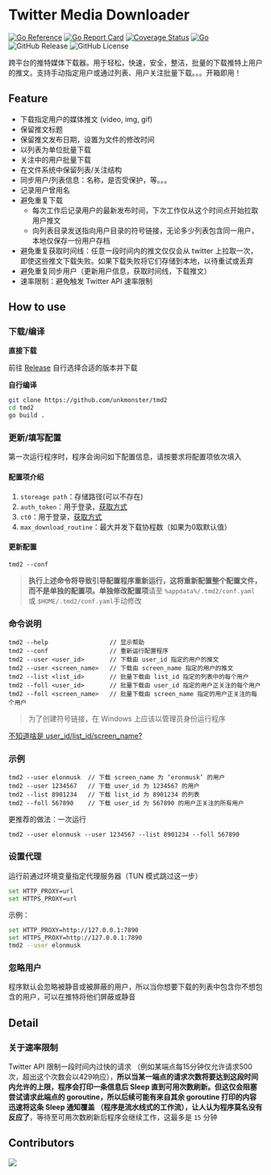 # Twitter Media Downloader

[![Go Reference](https://pkg.go.dev/badge/github.com/unkmonster/tmd2.svg)](https://pkg.go.dev/github.com/unkmonster/tmd2)
[![Go Report Card](https://goreportcard.com/badge/github.com/unkmonster/tmd2)](https://goreportcard.com/report/github.com/unkmonster/tmd2)
[![Coverage Status](https://coveralls.io/repos/github/unkmonster/tmd2/badge.svg?branch=master)](https://coveralls.io/github/unkmonster/tmd2?branch=master)
[![Go](https://github.com/unkmonster/tmd2/actions/workflows/go.yml/badge.svg)](https://github.com/unkmonster/tmd2/actions/workflows/go.yml)
![GitHub Release](https://img.shields.io/github/v/release/unkmonster/tmd2) 
![GitHub License](https://img.shields.io/github/license/unkmonster/tmd2?logo=github)

跨平台的推特媒体下载器。用于轻松，快速，安全，整洁，批量的下载推特上用户的推文。支持手动指定用户或通过列表、用户关注批量下载。。。开箱即用！

## Feature

- 下载指定用户的媒体推文 (video, img, gif)
- 保留推文标题
- 保留推文发布日期，设置为文件的修改时间
- 以列表为单位批量下载
- 关注中的用户批量下载
- 在文件系统中保留列表/关注结构
- 同步用户/列表信息：名称，是否受保护，等。。。
- 记录用户曾用名
- 避免重复下载
  - 每次工作后记录用户的最新发布时间，下次工作仅从这个时间点开始拉取用户推文
  - 向列表目录发送指向用户目录的符号链接，无论多少列表包含同一用户，本地仅保存一份用户存档
- 避免重复获取时间线：任意一段时间内的推文仅仅会从 twitter 上拉取一次，即使这些推文下载失败。如果下载失败将它们存储到本地，以待重试或丢弃
- 避免重复同步用户（更新用户信息，获取时间线，下载推文）
- 速率限制：避免触发 Twitter API 速率限制

## How to use

### 下载/编译

**直接下载**

前往 [Release](https://github.com/unkmonster/tmd2/releases/latest) 自行选择合适的版本并下载

**自行编译**

```bash
git clone https://github.com/unkmonster/tmd2
cd tmd2
go build .
```

### 更新/填写配置

第一次运行程序时，程序会询问如下配置信息，请按要求将配置项依次填入

#### 配置项介绍

1. `storeage path`：存储路径(可以不存在)
2. `auth_token`：用于登录，[获取方式](https://github.com/unkmonster/tmd2/blob/master/help.md#获取-cookie)
3. `ct0`：用于登录，[获取方式](https://github.com/unkmonster/tmd2/blob/master/help.md#获取-cookie)
4. `max_download_routine`：最大并发下载协程数（如果为0取默认值）

#### 更新配置

```shell
tmd2 --conf
```

> **执行上述命令将导致引导配置程序重新运行，这将重新配置整个配置文件，而不是单独的配置项。单独修改配置项**请至 `%appdata%/.tmd2/conf.yaml` 或 `$HOME/.tmd2/conf.yaml`手动修改

### 命令说明

```
tmd2 --help                 // 显示帮助
tmd2 --conf                 // 重新运行配置程序
tmd2 --user <user_id>       // 下载由 user_id 指定的用户的推文
tmd2 --user <screen_name>   // 下载由 screen_name 指定的用户的推文
tmd2 --list <list_id>       // 批量下载由 list_id 指定的列表中的每个用户
tmd2 --foll <user_id>       // 批量下载由 user_id 指定的用户正关注的每个用户
tmd2 --foll <screen_name>   // 批量下载由 screen_name 指定的用户正关注的每个用户
```

> 为了创建符号链接，在 Windows 上应该以管理员身份运行程序

[不知道啥是 user_id/list_id/screen_name?](https://github.com/unkmonster/tmd2/blob/master/help.md#%E8%8E%B7%E5%8F%96-list_id-user_id-screen_name)

### 示例

```
tmd2 --user elonmusk  // 下载 screen_name 为 ‘eronmusk’ 的用户
tmd2 --user 1234567   // 下载 user_id 为 1234567 的用户
tmd2 --list 8901234   // 下载 list_id 为 8901234 的列表
tmd2 --foll 567890    // 下载 user_id 为 567890 的用户正关注的所有用户
```

更推荐的做法：一次运行

```shell
tmd2 --user elonmusk --user 1234567 --list 8901234 --foll 567890
```

### 设置代理

运行前通过环境变量指定代理服务器（TUN 模式跳过这一步）

```bash
set HTTP_PROXY=url
set HTTPS_PROXY=url
```

示例：
```bash
set HTTP_PROXY=http://127.0.0.1:7890
set HTTPS_PROXY=http://127.0.0.1:7890
tmd2 --user elonmusk
```

### 忽略用户

程序默认会忽略被静音或被屏蔽的用户，所以当你想要下载的列表中包含你不想包含的用户，可以在推特将他们屏蔽或静音

## Detail

### 关于速率限制

Twitter API 限制一段时间内过快的请求 （例如某端点每15分钟仅允许请求500次，超出这个次数会以429响应），**所以当某一端点的请求次数将要达到这段时间内允许的上限，程序会打印一条信息后 Sleep 直到可用次数刷新。但这仅会阻塞尝试请求此端点的 goroutine，所以后续可能有来自其余 goroutine 打印的内容迅速将这条 Sleep 通知覆盖 （程序是流水线式的工作流），让人认为程序莫名没有反应了**，等待至可用次数刷新后程序会继续工作，这最多是 `15` 分钟

## Contributors

![](https://contrib.rocks/image?repo=unkmonster/tmd2) 

